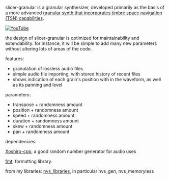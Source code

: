 slicer-granular is a granular synthesizer, developed primarily as the basis of a more advanced [granular synth that incorporates timbre space navigation (TSN) capabilities](https://github.com/nvssynthesis/tsn-granular/). 

[![YouTube](http://i.ytimg.com/vi/gGwrM2HmIXU/hqdefault.jpg)](https://www.youtube.com/watch?v=gGwrM2HmIXU)

the design of slicer-granular is optimized for maintainability and extendability. for instance, it will be simple to add many new parameters without altering lots of areas of the code.

features:
<ul>
<li>granulation of lossless audio files</li>
<li>simple audio file importing, with stored history of recent files</li>
<li>shows indication of each grain's position with in the waveform, as well as its panning and level</li>
</ul>
parameters:
<ul>
<li>transpose + randomness amount</li>
<li>position + randomness amount</li>
<li>speed + randomness amount</li>
<li>duration + randomness amount</li>
<li>skew + randomness amount</li>
<li>pan + randomness amount</li>
</ul>

dependencies:

<a href="https://github.com/Reputeless/Xoshiro-cpp">Xoshiro-cpp</a>, a good random number generator for audio uses

<a href="https://github.com/fmtlib/fmt">fmt</a>, formatting library. 

from my libraries:
<a href="https://github.com/nvssynthesis/nvs_libraries">nvs_libraries</a>, in particular nvs_gen, nvs_memoryless
